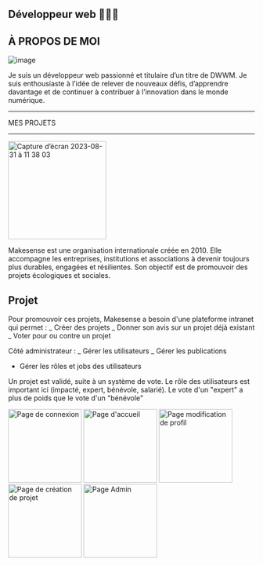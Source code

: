 Développeur web 🧑🏻‍💻
---------------

À PROPOS DE MOI 
---------------

![image](https://github.com/kb21dz/kb21dz/assets/99490562/745fbae3-c50c-4808-8cc3-dbfe9263d86b)

Je suis un développeur web passionné et titulaire d’un titre de DWWM. Je suis enthousiaste à l’idée de relever de nouveaux défis, d’apprendre davantage et de continuer à contribuer à l’innovation dans le monde numérique.


________________________________________________________________________________________________

MES PROJETS

________________________________________________________________________________________________
<img width="200" alt="Capture d’écran 2023-08-31 à 11 38 03" src="https://github.com/kb21dz/kb21dz/assets/99490562/e2129479-a779-40ca-ad8c-57d7f4376fa3">


Makesense est une organisation internationale créée en 2010. Elle accompagne les entreprises, institutions et associations à devenir toujours plus durables, engagées et résilientes.
Son objectif est de promouvoir des projets écologiques et sociales.

Projet
------
Pour promouvoir ces projets, Makesense a besoin d'une plateforme intranet qui permet :
  _ Créer des projets
  _ Donner son avis sur un projet déjà existant
  _ Voter pour ou contre un projet

Côté administrateur :
  _ Gérer les utilisateurs
  _ Gérer les publications 
  - Gérer les rôles et jobs des utilisateurs

Un projet est validé, suite à un système de vote. Le rôle des utilisateurs est important ici (impacté, expert, bénévole, salarié). 
Le vote d'un "expert" a plus de poids que le vote d'un "bénévole"

<img width="150" alt="Page de connexion" src="https://github.com/kb21dz/kb21dz/assets/99490562/03c6cc19-700b-4db7-a8f7-16875611239d">   <img width="150" alt="Page d'accueil" src="https://github.com/kb21dz/kb21dz/assets/99490562/6f54c364-65bb-47a6-8940-db90eb9aa7fe">   <img width="150" alt="Page modification de profil" src="https://github.com/kb21dz/kb21dz/assets/99490562/85983c6a-43f4-4cf7-b7b5-e793c9247753">   <img width="150" alt="Page de création de projet" src="https://github.com/kb21dz/kb21dz/assets/99490562/3225737c-352c-4f18-a0ca-bb9a53515103">   <img width="150" alt="Page Admin" src="https://github.com/kb21dz/kb21dz/assets/99490562/9303b1c2-604b-41a3-80fa-1eb786960f14">


